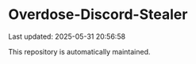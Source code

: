 # Overdose-Discord-Stealer

Last updated: 2025-05-31 20:56:58

This repository is automatically maintained.
